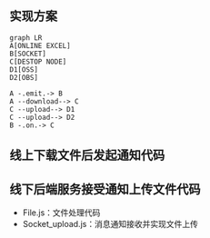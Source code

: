 ## 实现方案

```mermaid
graph LR
A[ONLINE EXCEL]
B[SOCKET]
C[DESTOP NODE]
D1[OSS]
D2[OBS]

A -.emit.-> B
A --download--> C
C --upload--> D1
C --upload--> D2
B -.on.-> C 

```



## 线上下载文件后发起通知代码

## 线下后端服务接受通知上传文件代码

- File.js：文件处理代码
- Socket_upload.js：消息通知接收并实现文件上传

